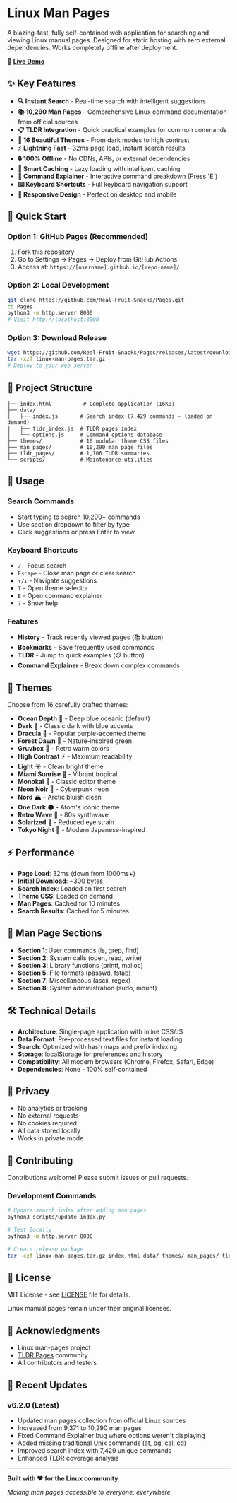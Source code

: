 # Linux Man Pages

A blazing-fast, fully self-contained web application for searching and viewing Linux manual pages. Designed for static hosting with zero external dependencies. Works completely offline after deployment.

🚀 **[Live Demo](https://real-fruit-snacks.github.io/Pages/)**

## ✨ Key Features

- **🔍 Instant Search** - Real-time search with intelligent suggestions
- **📚 10,290 Man Pages** - Comprehensive Linux command documentation from official sources
- **📋 TLDR Integration** - Quick practical examples for common commands
- **🎨 16 Beautiful Themes** - From dark modes to high contrast
- **⚡ Lightning Fast** - 32ms page load, instant search results
- **🔒 100% Offline** - No CDNs, APIs, or external dependencies
- **💾 Smart Caching** - Lazy loading with intelligent caching
- **🔧 Command Explainer** - Interactive command breakdown (Press 'E')
- **⌨️ Keyboard Shortcuts** - Full keyboard navigation support
- **📱 Responsive Design** - Perfect on desktop and mobile

## 🚀 Quick Start

### Option 1: GitHub Pages (Recommended)
1. Fork this repository
2. Go to Settings → Pages → Deploy from GitHub Actions
3. Access at: `https://[username].github.io/[repo-name]/`

### Option 2: Local Development
```bash
git clone https://github.com/Real-Fruit-Snacks/Pages.git
cd Pages
python3 -m http.server 8000
# Visit http://localhost:8000
```

### Option 3: Download Release
```bash
wget https://github.com/Real-Fruit-Snacks/Pages/releases/latest/download/linux-man-pages.tar.gz
tar -xzf linux-man-pages.tar.gz
# Deploy to your web server
```

## 📁 Project Structure

```
├── index.html          # Complete application (16KB)
├── data/              
│   ├── index.js       # Search index (7,429 commands - loaded on demand)
│   ├── tldr_index.js  # TLDR pages index
│   └── options.js     # Command options database
├── themes/            # 16 modular theme CSS files
├── man_pages/         # 10,290 man page files
├── tldr_pages/        # 1,106 TLDR summaries
└── scripts/           # Maintenance utilities
```

## 🎯 Usage

### Search Commands
- Start typing to search 10,290+ commands
- Use section dropdown to filter by type
- Click suggestions or press Enter to view

### Keyboard Shortcuts
- `/` - Focus search
- `Escape` - Close man page or clear search
- `↑/↓` - Navigate suggestions
- `T` - Open theme selector
- `E` - Open command explainer
- `?` - Show help

### Features
- **History** - Track recently viewed pages (📚 button)
- **Bookmarks** - Save frequently used commands
- **TLDR** - Jump to quick examples (📋 button)
- **Command Explainer** - Break down complex commands

## 🎨 Themes

Choose from 16 carefully crafted themes:

- **Ocean Depth** 🌊 - Deep blue oceanic (default)
- **Dark** 🌙 - Classic dark with blue accents
- **Dracula** 🧛 - Popular purple-accented theme
- **Forest Dawn** 🌲 - Nature-inspired green
- **Gruvbox** 🍂 - Retro warm colors
- **High Contrast** ⚡ - Maximum readability
- **Light** ☀️ - Clean bright theme
- **Miami Sunrise** 🌺 - Vibrant tropical
- **Monokai** 🎨 - Classic editor theme
- **Neon Noir** 🌆 - Cyberpunk neon
- **Nord** 🏔️ - Arctic bluish clean
- **One Dark** 🌑 - Atom's iconic theme
- **Retro Wave** 🌴 - 80s synthwave
- **Solarized** 🌅 - Reduced eye strain
- **Tokyo Night** 🌃 - Modern Japanese-inspired

## ⚡ Performance

- **Page Load**: 32ms (down from 1000ms+)
- **Initial Download**: ~300 bytes
- **Search Index**: Loaded on first search
- **Theme CSS**: Loaded on demand
- **Man Pages**: Cached for 10 minutes
- **Search Results**: Cached for 5 minutes

## 📖 Man Page Sections

- **Section 1**: User commands (ls, grep, find)
- **Section 2**: System calls (open, read, write)
- **Section 3**: Library functions (printf, malloc)
- **Section 5**: File formats (passwd, fstab)
- **Section 7**: Miscellaneous (ascii, regex)
- **Section 8**: System administration (sudo, mount)

## 🛠️ Technical Details

- **Architecture**: Single-page application with inline CSS/JS
- **Data Format**: Pre-processed text files for instant loading
- **Search**: Optimized with hash maps and prefix indexing
- **Storage**: localStorage for preferences and history
- **Compatibility**: All modern browsers (Chrome, Firefox, Safari, Edge)
- **Dependencies**: None - 100% self-contained

## 🔐 Privacy

- No analytics or tracking
- No external requests
- No cookies required
- All data stored locally
- Works in private mode

## 🤝 Contributing

Contributions welcome! Please submit issues or pull requests.

### Development Commands

```bash
# Update search index after adding man pages
python3 scripts/update_index.py

# Test locally
python3 -m http.server 8000

# Create release package
tar -czf linux-man-pages.tar.gz index.html data/ themes/ man_pages/ tldr_pages/
```

## 📄 License

MIT License - see [LICENSE](LICENSE) file for details.

Linux manual pages remain under their original licenses.

## 🙏 Acknowledgments

- Linux man-pages project
- [TLDR Pages](https://github.com/tldr-pages/tldr) community
- All contributors and testers

## 📅 Recent Updates

### v6.2.0 (Latest)
- Updated man pages collection from official Linux sources
- Increased from 9,371 to 10,290 man pages
- Fixed Command Explainer bug where options weren't displaying
- Added missing traditional Unix commands (at, bg, cal, cd)
- Improved search index with 7,429 unique commands
- Enhanced TLDR coverage analysis

---

**Built with ❤️ for the Linux community**

*Making man pages accessible to everyone, everywhere.*